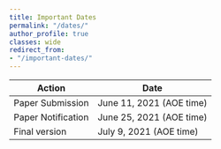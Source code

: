 ```yaml
---
title: Important Dates
permalink: "/dates/"
author_profile: true
classes: wide
redirect_from:
- "/important-dates/"
---
```


| Action               | Date                     |
| -------------------- | ------------------------ |
| Paper Submission     | June 11, 2021 (AOE time) |
| Paper Notification   | June 25, 2021 (AOE time) |
| Final version        | July  9, 2021 (AOE time) |

